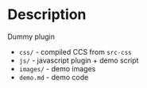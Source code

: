 # Description

Dummy plugin

  * `css/` - compiled CCS from `src-css`
  * `js/` - javascript plugin + demo script
  * `images/` - demo images
  * `demo.md` - demo code
